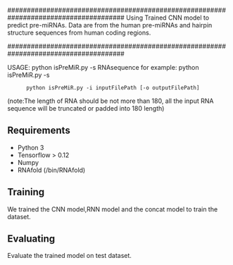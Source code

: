 ###################################################################################### 
Using Trained CNN model to predict pre-miRNAs.
Data are from the human pre-miRNAs and hairpin structure sequences from human coding regions.

######################################################################################

USAGE:
          python isPreMiR.py -s RNAsequence 
          for example: python isPreMiR.py -s 

          python isPreMiR.py -i inputFilePath [-o outputFilePath]

(note:The length of RNA should be not more than 180, all the input RNA sequence will be truncated or padded into 180 length)
      

## Requirements

- Python 3
- Tensorflow > 0.12
- Numpy
- RNAfold (/bin/RNAfold)

## Training
We trained the CNN model,RNN model and the concat model to train the dataset.

## Evaluating
Evaluate the trained model on test dataset.

